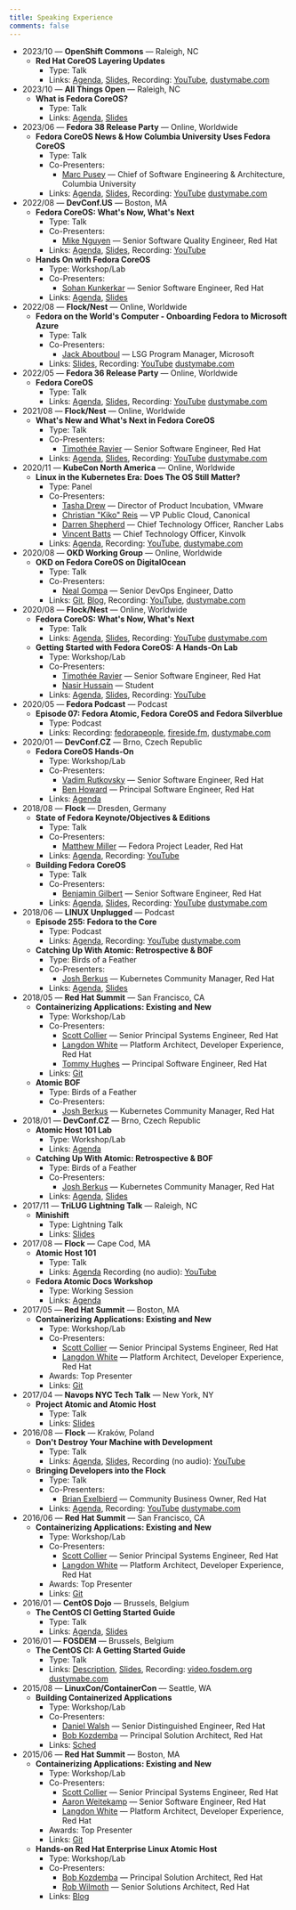 ```yaml
---
title: Speaking Experience
comments: false
---
```


- 2023/10 — **OpenShift Commons** — Raleigh, NC
    - **Red Hat CoreOS Layering Updates**
        - Type: Talk
        - Links: [Agenda](https://commons.openshift.org/gatherings/raleigh-23-oct-18/), [Slides](https://dustymabecom.sfo2.digitaloceanspaces.com/2023-10-18_OpenShift-Commons-CoreOS-Layering.pdf), Recording: [YouTube](https://youtu.be/csgCyfnq7qs?si=b39GCVGN9RgjFVfe), [dustymabe.com](https://dustymabecom.sfo2.digitaloceanspaces.com/2023-10-18_Red-Hat-CoreOS-Layering-Update.webm)
- 2023/10 — **All Things Open** — Raleigh, NC
    - **What is Fedora CoreOS?**
        - Type: Talk
        - Links: [Agenda](https://2023.allthingsopen.org/sessions/what-is-fedora-coreos/), [Slides](https://dustymabecom.sfo2.digitaloceanspaces.com/2023-10-16_ATO-What-Is-FCOS.pdf)
- 2023/06 — **Fedora 38 Release Party** — Online, Worldwide
    - **Fedora CoreOS News & How Columbia University Uses Fedora CoreOS**
        - Type: Talk
        - Co-Presenters:
            - [Marc Pusey](https://www.linkedin.com/in/marcpusey/) — Chief of Software Engineering & Architecture, Columbia University
        - Links: [Agenda](https://fedoraproject.org/wiki/Fedora_Linux_38_Release_Party_Schedule), [Slides](https://dustymabecom.sfo2.digitaloceanspaces.com/2023-06-02_Fedora38ReleaseParty-FCOS-News-And-Columbia-University.pdf), Recording: [YouTube](https://www.youtube.com/watch?v=coh55IyUc1M) [dustymabe.com](https://dustymabecom.sfo2.digitaloceanspaces.com/2023-06-02_Fedora38ReleaseParty-Fedora-CoreOS-with-Columbia-University.webm)
- 2022/08 — **DevConf.US** — Boston, MA
    - **Fedora CoreOS: What's Now, What's Next**
        - Type: Talk
        - Co-Presenters:
            - [Mike Nguyen](https://www.linkedin.com/in/michael-nguyen-0473b07/) — Senior Software Quality Engineer, Red Hat
        - Links: [Agenda](https://devconfus2022.sched.com/event/15qCj/fedora-coreos-whats-now-whats-next), [Slides](https://dustymabecom.sfo2.digitaloceanspaces.com/2022-08-19_DevConfUS-Fedora-CoreOS-Whats-New-Whats-Next.pdf), Recording: [YouTube](https://youtu.be/u5Soo0jBPbc?list=PLU1vS0speL2aJI0v9POTxEnymWDemJ_ia&t=2256)
    - **Hands On with Fedora CoreOS**
        - Type: Workshop/Lab
        - Co-Presenters:
            - [Sohan Kunkerkar](https://www.linkedin.com/in/sohan179/) — Senior Software Engineer, Red Hat
        - Links: [Agenda](https://devconfus2022.sched.com/event/14eSj/hands-on-with-fedora-coreos), [Slides](https://dustymabecom.sfo2.digitaloceanspaces.com/2022-08-17_DevConfUS-Hands-on-with-Fedora-CoreOS.pdf)
- 2022/08 — **Flock/Nest** — Online, Worldwide
    - **Fedora on the World's Computer - Onboarding Fedora to Microsoft Azure**
        - Type: Talk
        - Co-Presenters:
            - [Jack Aboutboul](https://www.linkedin.com/in/jackaboutboul/) — LSG Program Manager, Microsoft
        - Links: [Slides](https://dustymabecom.sfo2.digitaloceanspaces.com/2022-08-05_FLOCK-Onboarding-Fedora-to-Microsoft-Azure.pdf), Recording: [YouTube](https://www.youtube.com/watch?v=2K7hvxLyREE) [dustymabe.com](https://dustymabecom.sfo2.digitaloceanspaces.com/2022-08-05_FLOCK-Onboarding-Fedora-to-Microsoft-Azure.mp4)
- 2022/05 — **Fedora 36 Release Party** — Online, Worldwide
    - **Fedora CoreOS**
        - Type: Talk
        - Links: [Agenda](https://fedoraproject.org/wiki/Fedora_Linux_36_Release_Party_Schedule), [Slides](https://dustymabecom.sfo2.digitaloceanspaces.com/2022-05-12_Fedora36ReleaseParty-Fedora-CoreOS.pdf), Recording: [YouTube](https://www.youtube.com/watch?v=bvUOdPGlQgk) [dustymabe.com](https://dustymabecom.sfo2.digitaloceanspaces.com/2022-05-12_Fedora36ReleaseParty-Fedora-CoreOS.webm)
- 2021/08 — **Flock/Nest** — Online, Worldwide
    - **What's New and What's Next in Fedora CoreOS**
        - Type: Talk
        - Co-Presenters:
            - [Timothée Ravier](https://www.linkedin.com/in/timotheeravier/) — Senior Software Engineer, Red Hat
        - Links: [Agenda](https://fedoraproject.org/wiki/Nest_with_Fedora_2021_Schedule), [Slides](https://dustymabecom.sfo2.digitaloceanspaces.com/2021-08-05_FLOCK-Whats-New-And-Whats-Next-Fedora-CoreOS.pdf), Recording: [YouTube](https://www.youtube.com/watch?v=MAHCZItlXBM) [dustymabe.com](https://dustymabecom.sfo2.digitaloceanspaces.com/2021-08-05_FLOCK-Whats-New-And-Whats-Next-Fedora-CoreOS.mp4)
- 2020/11 — **KubeCon North America** — Online, Worldwide
    - **Linux in the Kubernetes Era: Does The OS Still Matter?**
        - Type: Panel
        - Co-Presenters:
            - [Tasha Drew](https://www.linkedin.com/in/tashy/) — Director of Product Incubation, VMware
            - [Christian "Kiko" Reis](https://www.linkedin.com/in/kikoreis/) — VP Public Cloud, Canonical
            - [Darren Shepherd](https://www.linkedin.com/in/ibuildthecloud/) — Chief Technology Officer, Rancher Labs
            - [Vincent Batts](https://www.linkedin.com/in/vincentbatts/) — Chief Technology Officer, Kinvolk
        - Links: [Agenda](https://kccncna20.sched.com/event/ekDI), Recording: [YouTube](https://www.youtube.com/watch?v=jlINh0q2-6Q), [dustymabe.com](https://dustymabecom.sfo2.digitaloceanspaces.com/2020-11-20_KubeConNA-Panel-Does-The-OS-Still-Matter.webm)
- 2020/08 — **OKD Working Group** — Online, Worldwide
    - **OKD on Fedora CoreOS on DigitalOcean**
        - Type: Talk
        - Co-Presenters:
            - [Neal Gompa](https://www.linkedin.com/in/ngompa/) — Senior DevOps Engineer, Datto
        - Links: [Git](https://github.com/dustymabe/digitalocean-okd-install), [Blog](https://dustymabe.com/2020/09/28/openshift-okd-on-fedora-coreos-on-digitalocean-part-4-recorded-demo/), Recording: [YouTube](https://www.youtube.com/watch?v=Ow-AFgUQOqk), [dustymabe.com](https://dustymabecom.sfo2.digitaloceanspaces.com/2020-09-28_OKD-FCOS-DigitalOcean.mp4)
- 2020/08 — **Flock/Nest** — Online, Worldwide
    - **Fedora CoreOS: What's Now, What's Next**
        - Type: Talk
        - Links: [Agenda](https://hopin.com/events/nest-with-fedora#schedule), [Slides](https://dustymabecom.sfo2.digitaloceanspaces.com/2020-08-08_FLOCK-Fedora-CoreOS-Whats-Now-Whats-Next.pdf), Recording: [YouTube](https://www.youtube.com/watch?v=mxiLgB9tua8) [dustymabe.com](https://dustymabecom.sfo2.digitaloceanspaces.com/2020-08-08_FLOCK-Fedora-CoreOS-Whats-Now-Whats-Next.mp4)
    - **Getting Started with Fedora CoreOS: A Hands-On Lab**
        - Type: Workshop/Lab
        - Co-Presenters:
            - [Timothée Ravier](https://www.linkedin.com/in/timotheeravier/) — Senior Software Engineer, Red Hat
            - [Nasir Hussain](https://www.linkedin.com/in/nasirhm/) — Student
        - Links: [Agenda](https://hopin.com/events/nest-with-fedora#schedule), [Slides](https://dustymabecom.sfo2.digitaloceanspaces.com/2020-08-09_FLOCK-Fedora-CoreOS-Hands-On-Lab.pdf), Recording: [YouTube](https://www.youtube.com/watch?v=tSusAbbdB7s)
- 2020/05 — **Fedora Podcast** — Podcast
    - **Episode 07: Fedora Atomic, Fedora CoreOS and Fedora Silverblue**
        - Type: Podcast
        - Links: Recording: [fedorapeople](https://x3mboy.fedorapeople.org/podcast/Episode07.html), [fireside.fm](https://fedoraproject.fireside.fm/7), [dustymabe.com](https://dustymabecom.sfo2.digitaloceanspaces.com/2020-05-14_Fedora-Podcast-Fedora-CoreOS.mp3)
- 2020/01 — **DevConf.CZ** — Brno, Czech Republic
    - **Fedora CoreOS Hands-On**
        - Type: Workshop/Lab
        - Co-Presenters:
            - [Vadim Rutkovsky](https://social.vrutkovs.eu/@vadim) — Senior Software Engineer, Red Hat
            - [Ben Howard](https://www.linkedin.com/in/darkmuggle/) — Principal Software Engineer, Red Hat
        - Links: [Agenda](https://devconfcz2020a.sched.com/event/YOp3/fedora-coreos-hands-on)
- 2018/08 — **Flock** — Dresden, Germany
    - **State of Fedora Keynote/Objectives & Editions**
        - Type: Talk
        - Co-Presenters:
            - [Matthew Miller](https://www.linkedin.com/in/matthewmiller/) — Fedora Project Leader, Red Hat
        - Links: [Agenda](https://flock2018.sched.com/event/FjdG/state-of-fedora-keynoteobjectives-editions), Recording: [YouTube](https://youtu.be/2_60CA8zNGY?t=2630)
    - **Building Fedora CoreOS**
        - Type: Talk
        - Co-Presenters:
            - [Benjamin Gilbert](https://github.com/bgilbert) — Senior Software Engineer, Red Hat
        - Links: [Agenda](https://flock2018.sched.com/event/Fjcr/building-fedora-coreos), [Slides](https://dustymabecom.sfo2.digitaloceanspaces.com/2018-08-09_FLOCK-Building-Fedora-CoreOS.pdf), Recording: [YouTube](https://www.youtube.com/watch?v=DjnMnFwamGo) [dustymabe.com](https://dustymabecom.sfo2.digitaloceanspaces.com/2018-08-09_FLOCK-Building-Fedora-CoreOS.webm)
- 2018/06 — **LINUX Unplugged** — Podcast
    - **Episode 255: Fedora to the Core**
        - Type: Podcast
        - Links: [Agenda](https://www.jupiterbroadcasting.com/show/linux-unplugged/255/), Recording: [YouTube](https://www.youtube.com/watch?v=BkmSD3Z0kUk) [dustymabe.com](https://dustymabecom.sfo2.digitaloceanspaces.com/2018-06-27_LinuxUnplugged-Fedora-To-The-Core.mp3)
    - **Catching Up With Atomic: Retrospective & BOF**
        - Type: Birds of a Feather
        - Co-Presenters:
            - [Josh Berkus](https://www.linkedin.com/in/josh-berkus-1792412/) — Kubernetes Community Manager, Red Hat
        - Links: [Agenda](https://devconfcz2018.sched.com/event/DJWc/catching-up-with-atomic-retrospective-bof), [Slides](https://dustymabecom.sfo2.digitaloceanspaces.com/2018-01-27_DevConfCZ-Atomic-Host-Intro.pdf)
- 2018/05 — **Red Hat Summit** — San Francisco, CA
    - **Containerizing Applications: Existing and New**
        - Type: Workshop/Lab
        - Co-Presenters:
            - [Scott Collier](https://www.linkedin.com/in/scottcollier/) — Senior Principal Systems Engineer, Red Hat
            - [Langdon White](https://www.linkedin.com/in/1angdon/) — Platform Architect, Developer Experience, Red Hat
            - [Tommy Hughes](https://www.linkedin.com/in/tommyhughes4/) — Principal Software Engineer, Red Hat
        - Links: [Git](https://github.com/dustymabe/summit-2018-container-lab)
    - **Atomic BOF**
        - Type: Birds of a Feather
        - Co-Presenters:
            - [Josh Berkus](https://www.linkedin.com/in/josh-berkus-1792412/) — Kubernetes Community Manager, Red Hat
- 2018/01 — **DevConf.CZ** — Brno, Czech Republic
    - **Atomic Host 101 Lab**
        - Type: Workshop/Lab
        - Links: [Agenda](https://devconfcz2018.sched.com/event/DJWO/atomic-host-101-lab)
    - **Catching Up With Atomic: Retrospective & BOF**
        - Type: Birds of a Feather
        - Co-Presenters:
            - [Josh Berkus](https://www.linkedin.com/in/josh-berkus-1792412/) — Kubernetes Community Manager, Red Hat
        - Links: [Agenda](https://devconfcz2018.sched.com/event/DJWc/catching-up-with-atomic-retrospective-bof), [Slides](https://dustymabecom.sfo2.digitaloceanspaces.com/2018-01-27_DevConfCZ-Atomic-Host-Intro.pdf)
- 2017/11 — **TriLUG Lightning Talk** — Raleigh, NC
    - **Minishift**
        - Type: Lightning Talk
        - Links: [Slides](https://dustymabecom.sfo2.digitaloceanspaces.com/2017-11-09_TriLUG-Minishift.pdf)
- 2017/08 — **Flock** — Cape Cod, MA
    - **Atomic Host 101**
        - Type: Talk
        - Links: [Agenda](https://flock2017.sched.com/event/Bm97/atomic-host-101) Recording (no audio): [YouTube](https://www.youtube.com/watch?v=3fXkuT_wBTI)
    - **Fedora Atomic Docs Workshop**
        - Type: Working Session
        - Links: [Agenda](https://flock2017.sched.com/event/Bm9S/fedora-atomic-doc-work)
- 2017/05 — **Red Hat Summit** — Boston, MA
    - **Containerizing Applications: Existing and New**
        - Type: Workshop/Lab
        - Co-Presenters:
            - [Scott Collier](https://www.linkedin.com/in/scottcollier/) — Senior Principal Systems Engineer, Red Hat
            - [Langdon White](https://www.linkedin.com/in/1angdon/) — Platform Architect, Developer Experience, Red Hat
        - Awards: Top Presenter
        - Links: [Git](https://github.com/dustymabe/summit-2017-container-lab)
- 2017/04 — **Navops NYC Tech Talk** — New York, NY
    - **Project Atomic and Atomic Host**
        - Type: Talk
        - Links: [Slides](https://dustymabecom.sfo2.digitaloceanspaces.com/2017-04-27_NAVOPS-Project-Atomic-and-Atomic-Host.pdf) 
- 2016/08 — **Flock** — Kraków, Poland
    - **Don't Destroy Your Machine with Development**
        - Type: Talk
        - Links: [Agenda](https://flock2016.sched.com/event/76oC/dont-destroy-your-machine-with-development), [Slides](https://dustymabecom.sfo2.digitaloceanspaces.com/2016-08-03_FLOCK-Dont-Destroy-Your-Machine-With-Development.pdf), Recording (no audio): [YouTube](https://www.youtube.com/watch?v=ua8TDUvVHa8)
    - **Bringing Developers into the Flock**
        - Type: Talk
        - Co-Presenters:
            - [Brian Exelbierd](https://www.linkedin.com/in/bcexelbi/) — Community Business Owner, Red Hat
        - Links: [Agenda](https://flock2016.sched.com/event/76na/bringing-developers-into-the-flock), Recording: [YouTube](https://www.youtube.com/watch?v=YG-AzHCmBLY) [dustymabe.com](https://dustymabecom.sfo2.digitaloceanspaces.com/2016-08-03_Bringing-Developers-Into-The-Flock.webm)
- 2016/06 — **Red Hat Summit** — San Francisco, CA
    - **Containerizing Applications: Existing and New**
        - Type: Workshop/Lab
        - Co-Presenters:
            - [Scott Collier](https://www.linkedin.com/in/scottcollier/) — Senior Principal Systems Engineer, Red Hat
            - [Langdon White](https://www.linkedin.com/in/1angdon/) — Platform Architect, Developer Experience, Red Hat
        - Awards: Top Presenter
        - Links: [Git](https://github.com/dustymabe/summit-2016-container-lab)
- 2016/01 — **CentOS Dojo** — Brussels, Belgium
    - **The CentOS CI Getting Started Guide**
        - Type: Talk
        - Links: [Agenda](https://wiki.centos.org/Events/Dojo/Brussels2016), [Slides](https://dustymabecom.sfo2.digitaloceanspaces.com/2016-01-29_CentOSDojo-CentOS-CI.pdf)
- 2016/01 — **FOSDEM** — Brussels, Belgium
    - **The CentOS CI: A Getting Started Guide**
        - Type: Talk
        - Links: [Description](https://archive.fosdem.org/2016/schedule/event/centos_ci_getting_started/), [Slides](https://dustymabecom.sfo2.digitaloceanspaces.com/2016-01-30_FOSDEM-CentOS-CI.pdf), Recording: [video.fosdem.org](http://video.fosdem.org/2016/k4201/the-centos-ci-a-getting-started-guide.webm) [dustymabe.com](https://dustymabecom.sfo2.digitaloceanspaces.com/2016-01-30_FOSDEM-CentOS-CI.webm)
- 2015/08 — **LinuxCon/ContainerCon** — Seattle, WA
    - **Building Containerized Applications**
        - Type: Workshop/Lab
        - Co-Presenters:
            - [Daniel Walsh](https://www.linkedin.com/in/dan-walsh-a8729b2/) — Senior Distinguished Engineer, Red Hat
            - [Bob Kozdemba](https://www.linkedin.com/in/bob-kozdemba-230743/) — Principal Solution Architect, Red Hat
        - Links: [Sched](https://lccocc2015.sched.com/event/4402/building-containerized-applications-dusty-mabe-red-hat-daniel-walsh-red-hat)
- 2015/06 — **Red Hat Summit** — Boston, MA
    - **Containerizing Applications: Existing and New**
        - Type: Workshop/Lab
        - Co-Presenters:
            - [Scott Collier](https://www.linkedin.com/in/scottcollier/) — Senior Principal Systems Engineer, Red Hat
            - [Aaron Weitekamp](https://www.linkedin.com/in/aaronweitekamp/) — Senior Software Engineer, Red Hat
            - [Langdon White](https://www.linkedin.com/in/1angdon/) — Platform Architect, Developer Experience, Red Hat
        - Awards: Top Presenter
        - Links: [Git](https://github.com/langdon/summit-2015-lab-15812)
    - **Hands-on Red Hat Enterprise Linux Atomic Host**
        - Type: Workshop/Lab
        - Co-Presenters:
            - [Bob Kozdemba](https://www.linkedin.com/in/bob-kozdemba-230743/) — Principal Solution Architect, Red Hat
            - [Rob Wilmoth](https://www.linkedin.com/in/robwilmoth/) — Senior Solutions Architect, Red Hat
        - Links: [Blog](https://dustymabe.com/2015/06/26/atomic-host-red-hat-summit-lab/)
